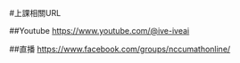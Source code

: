 #上課相關URL

##Youtube
https://www.youtube.com/@ive-iveai

##直播
https://www.facebook.com/groups/nccumathonline/
